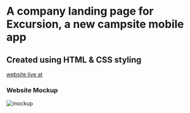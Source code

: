 # A company landing page for Excursion, a new campsite mobile app
## Created using HTML & CSS styling
[website live at](https://jaythomasv29.github.io/excursion/)

### Website Mockup
![mockup]('./resources/excursion_redline.png)